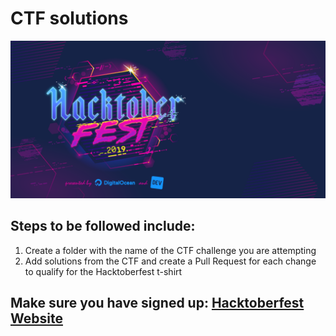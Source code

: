 # CTF solutions

![alt text](../images/Hacktoberfest_19_Events_1025x513.png)

## Steps to be followed include:
  1. Create a folder with the name of the CTF challenge you are attempting
  2. Add solutions from the CTF and create a Pull Request for each change to qualify for the Hacktoberfest t-shirt

## Make sure you have signed up: [Hacktoberfest Website](https://hacktoberfest.digitalocean.com)
